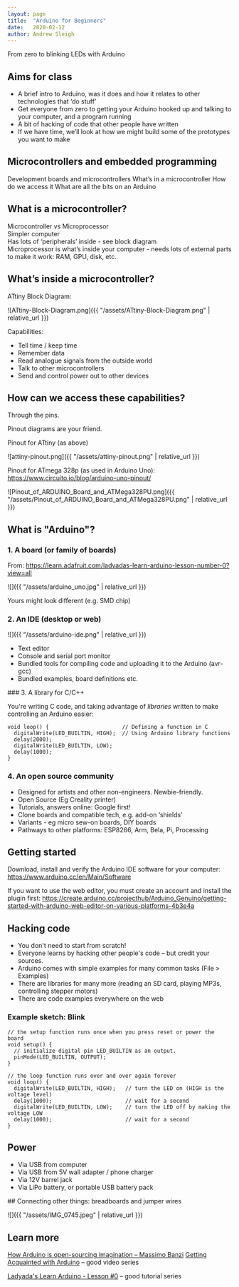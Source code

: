 ```yaml
---
layout: page
title:  "Arduino for Beginners"
date:   2020-02-12
author: Andrew Sleigh
---
```


From zero to blinking LEDs with Arduino

<!--more-->

## Aims for class

* A brief intro to Arduino, was it does and how it relates to other technologies that ‘do stuff’
* Get everyone from zero to getting your Arduino hooked up and talking to your computer, and a program running
* A bit of hacking of code that other people have written
* If we have time, we’ll look at how we might build some of the prototypes you want to make



## Microcontrollers and embedded programming

Development boards and microcontrollers
What’s in a microcontroller
How do we access it
What are all the bits on an Arduino



## What is a microcontroller?

Microcontroller vs Microprocessor  
Simpler computer  
Has lots of ‘peripherals’ inside - see block diagram  
Microprocessor is what’s inside your computer - needs lots of external parts to make it work: RAM, GPU, disk, etc.

## What’s inside a microcontroller?

ATtiny Block Diagram:

![ATtiny-Block-Diagram.png]({{ "/assets/ATtiny-Block-Diagram.png" | relative_url }})

Capabilities:
* Tell time / keep time
* Remember data
* Read analogue signals from the outside world
* Talk to other microcontrollers
* Send and control power out to other devices


## How can we access these capabilities?

Through the pins. 

Pinout diagrams are your friend.

Pinout for ATtiny (as above)

![attiny-pinout.png]({{ "/assets/attiny-pinout.png" | relative_url }})

Pinout for ATmega 328p (as used in Arduino Uno): <https://www.circuito.io/blog/arduino-uno-pinout/>

![Pinout_of_ARDUINO_Board_and_ATMega328PU.png]({{ "/assets/Pinout_of_ARDUINO_Board_and_ATMega328PU.png" | relative_url }})



## What is "Arduino"?


### 1. A board (or family of boards)

From: <https://learn.adafruit.com/ladyadas-learn-arduino-lesson-number-0?view=all> 

![]({{ "/assets/arduino_uno.jpg" | relative_url }})

Yours might look different (e.g. SMD chip)


### 2. An IDE (desktop or web)

![]({{ "/assets/arduino-ide.png" | relative_url }})


* Text editor
* Console and serial port monitor
* Bundled tools for compiling code and uploading it to the Arduino (avr-gcc)
* Bundled examples, board definitions etc.

### 3. A library for C/C++

You're writing C code, and taking advantage of *libraries* written to make controlling an Arduino easier:

```
void loop() {                       // Defining a function in C
  digitalWrite(LED_BUILTIN, HIGH);  // Using Arduino library functions 
  delay(2000);                      
  digitalWrite(LED_BUILTIN, LOW);   
  delay(1000);                      
}
```

### 4. An open source community

* Designed for artists and other non-engineers. Newbie-friendly.
* Open Source (Eg Creality printer)
* Tutorials, answers online: Google first!
* Clone boards and compatible tech, e.g. add-on ‘shields’
* Variants - eg micro sew-on boards, DIY boards
* Pathways to other platforms: ESP8266, Arm, Bela, Pi, Processing


## Getting started

Download, install and verify the Arduino IDE software for your computer:
<https://www.arduino.cc/en/Main/Software>

If you want to use the web editor, you must create an account and install the plugin first:
<https://create.arduino.cc/projecthub/Arduino_Genuino/getting-started-with-arduino-web-editor-on-various-platforms-4b3e4a>

## Hacking code


* You don't need to start from scratch!
* Everyone learns by hacking other people's code – but credit your sources.
* Arduino comes with simple examples for many common tasks (File > Examples)
* There are libraries for many more (reading an SD card, playing MP3s, controlling stepper motors)
* There are code examples everywhere on the web



### Example sketch: Blink

```
// the setup function runs once when you press reset or power the board
void setup() {
  // initialize digital pin LED_BUILTIN as an output.
  pinMode(LED_BUILTIN, OUTPUT);
}

// the loop function runs over and over again forever
void loop() {
  digitalWrite(LED_BUILTIN, HIGH);   // turn the LED on (HIGH is the voltage level)
  delay(1000);                       // wait for a second
  digitalWrite(LED_BUILTIN, LOW);    // turn the LED off by making the voltage LOW
  delay(1000);                       // wait for a second
}
```




## Power

* Via USB from computer
* Via USB from 5V wall adapter / phone charger
* Via 12V barrel jack
* Via LiPo battery, or portable USB battery pack

## Connecting other things: breadboards and jumper wires


![]({{ "/assets/IMG_0745.jpeg" | relative_url }})



## Learn more

[How Arduino is open-sourcing imagination – Massimo Banzi](https://www.youtube.com/watch?v=UoBUXOOdLXY)
[Getting Acquainted with Arduino](https://www.youtube.com/watch?v=fCxzA9_kg6s) – good video series

[Ladyada's Learn Arduino - Lesson #0](https://learn.adafruit.com/ladyadas-learn-arduino-lesson-number-0) – good tutorial series
